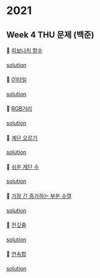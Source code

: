 # 2021
## Week 4 THU 문제 (백준)

👀 [피보나치 함수](https://www.acmicpc.net/problem/1003)

#### 

[solution]()

####

👀 [01타일](https://www.acmicpc.net/problem/1904)

#### 

[solution]()

####

👀 [RGB거리](https://www.acmicpc.net/problem/1149)
#### 

[solution]()

#### 

👀 [계단 오르기](https://www.acmicpc.net/problem/2579)
#### 

[solution]()

#### 

👀 [쉬운 계단 수](https://www.acmicpc.net/problem/10844)
#### 

[solution]()

#### 

👀 [가장 긴 증가하는 부분 수열](https://www.acmicpc.net/problem/11053)
#### 

[solution]()

#### 

👀 [전깃줄](https://www.acmicpc.net/problem/2565)
#### 

[solution]()

#### 

👀 [연속합](https://www.acmicpc.net/problem/1912)
#### 

[solution]()

#### 